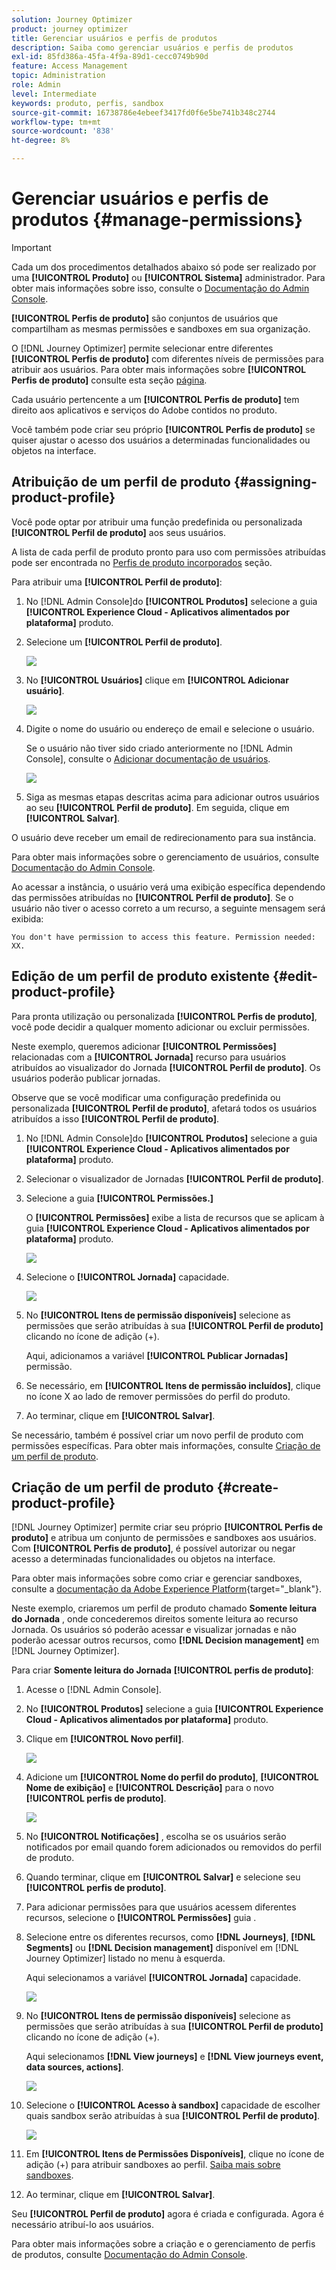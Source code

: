 ```yaml
---
solution: Journey Optimizer
product: journey optimizer
title: Gerenciar usuários e perfis de produtos
description: Saiba como gerenciar usuários e perfis de produtos
exl-id: 85fd386a-45fa-4f9a-89d1-cecc0749b90d
feature: Access Management
topic: Administration
role: Admin
level: Intermediate
keywords: produto, perfis, sandbox
source-git-commit: 16738786e4ebeef3417fd0f6e5be741b348c2744
workflow-type: tm+mt
source-wordcount: '838'
ht-degree: 8%

---
```


# Gerenciar usuários e perfis de produtos {#manage-permissions}

>[!IMPORTANT]
>
> Cada um dos procedimentos detalhados abaixo só pode ser realizado por uma **[!UICONTROL Produto]** ou **[!UICONTROL Sistema]** administrador. Para obter mais informações sobre isso, consulte o [Documentação do Admin Console](https://helpx.adobe.com/enterprise/admin-guide.html/enterprise/using/admin-roles.ug.html).

**[!UICONTROL Perfis de produto]** são conjuntos de usuários que compartilham as mesmas permissões e sandboxes em sua organização.

O [!DNL Journey Optimizer] permite selecionar entre diferentes **[!UICONTROL Perfis de produto]** com diferentes níveis de permissões para atribuir aos usuários. Para obter mais informações sobre **[!UICONTROL Perfis de produto]** consulte esta seção [página](ootb-product-profiles.md).

Cada usuário pertencente a um **[!UICONTROL Perfis de produto]** tem direito aos aplicativos e serviços do Adobe contidos no produto.

Você também pode criar seu próprio **[!UICONTROL Perfis de produto]** se quiser ajustar o acesso dos usuários a determinadas funcionalidades ou objetos na interface.

## Atribuição de um perfil de produto {#assigning-product-profile}

Você pode optar por atribuir uma função predefinida ou personalizada **[!UICONTROL Perfil de produto]** aos seus usuários.

A lista de cada perfil de produto pronto para uso com permissões atribuídas pode ser encontrada no [Perfis de produto incorporados](ootb-product-profiles.md) seção.

Para atribuir uma **[!UICONTROL Perfil de produto]**:

1. No [!DNL Admin Console]do **[!UICONTROL Produtos]** selecione a guia **[!UICONTROL Experience Cloud - Aplicativos alimentados por plataforma]** produto.

1. Selecione um **[!UICONTROL Perfil de produto]**.

   ![](assets/do-not-localize/access_control_2.png)

1. No **[!UICONTROL Usuários]** clique em **[!UICONTROL Adicionar usuário]**.

   ![](assets/do-not-localize/access_control_3.png)

1. Digite o nome do usuário ou endereço de email e selecione o usuário.

   Se o usuário não tiver sido criado anteriormente no [!DNL Admin Console], consulte o [Adicionar documentação de usuários](https://helpx.adobe.com/enterprise/admin-guide.html/enterprise/using/manage-users-individually.ug.html#add-users).

   ![](assets/do-not-localize/access_control_4.png)

1. Siga as mesmas etapas descritas acima para adicionar outros usuários ao seu **[!UICONTROL Perfil de produto]**. Em seguida, clique em **[!UICONTROL Salvar]**.

O usuário deve receber um email de redirecionamento para sua instância.

Para obter mais informações sobre o gerenciamento de usuários, consulte [Documentação do Admin Console](https://helpx.adobe.com/enterprise/admin-guide.html/enterprise/using/manage-users-individually.ug.html).

Ao acessar a instância, o usuário verá uma exibição específica dependendo das permissões atribuídas no **[!UICONTROL Perfil de produto]**. Se o usuário não tiver o acesso correto a um recurso, a seguinte mensagem será exibida:

`You don't have permission to access this feature. Permission needed: XX.`

## Edição de um perfil de produto existente {#edit-product-profile}

Para pronta utilização ou personalizada **[!UICONTROL Perfis de produto]**, você pode decidir a qualquer momento adicionar ou excluir permissões.

Neste exemplo, queremos adicionar **[!UICONTROL Permissões]** relacionadas com a **[!UICONTROL Jornada]** recurso para usuários atribuídos ao visualizador do Jornada **[!UICONTROL Perfil de produto]**. Os usuários poderão publicar jornadas.

Observe que se você modificar uma configuração predefinida ou personalizada **[!UICONTROL Perfil de produto]**, afetará todos os usuários atribuídos a isso **[!UICONTROL Perfil de produto]**.

1. No [!DNL Admin Console]do **[!UICONTROL Produtos]** selecione a guia **[!UICONTROL Experience Cloud - Aplicativos alimentados por plataforma]** produto.

1. Selecionar o visualizador de Jornadas **[!UICONTROL Perfil de produto]**.

1. Selecione a guia **[!UICONTROL Permissões.]**

   O **[!UICONTROL Permissões]** exibe a lista de recursos que se aplicam à guia **[!UICONTROL Experience Cloud - Aplicativos alimentados por plataforma]** produto.

   ![](assets/do-not-localize/access_control_5.png)

1. Selecione o **[!UICONTROL Jornada]** capacidade.

   ![](assets/do-not-localize/access_control_6.png)

1. No **[!UICONTROL Itens de permissão disponíveis]** selecione as permissões que serão atribuídas à sua **[!UICONTROL Perfil de produto]** clicando no ícone de adição (+).

   Aqui, adicionamos a variável **[!UICONTROL Publicar Jornadas]** permissão.

1. Se necessário, em **[!UICONTROL Itens de permissão incluídos]**, clique no ícone X ao lado de remover permissões do perfil do produto.

1. Ao terminar, clique em **[!UICONTROL Salvar]**.

Se necessário, também é possível criar um novo perfil de produto com permissões específicas. Para obter mais informações, consulte [Criação de um perfil de produto](#create-product-profile).

## Criação de um perfil de produto {#create-product-profile}

[!DNL Journey Optimizer] permite criar seu próprio **[!UICONTROL Perfis de produto]** e atribua um conjunto de permissões e sandboxes aos usuários. Com **[!UICONTROL Perfis de produto]**, é possível autorizar ou negar acesso a determinadas funcionalidades ou objetos na interface.

Para obter mais informações sobre como criar e gerenciar sandboxes, consulte a [documentação da Adobe Experience Platform](https://experienceleague.adobe.com/docs/experience-platform/sandbox/ui/user-guide.html?lang=pt-BR){target="_blank"}.

Neste exemplo, criaremos um perfil de produto chamado **Somente leitura do Jornada** , onde concederemos direitos somente leitura ao recurso Jornada. Os usuários só poderão acessar e visualizar jornadas e não poderão acessar outros recursos, como **[!DNL  Decision management]** em [!DNL Journey Optimizer].

Para criar **Somente leitura do Jornada** **[!UICONTROL perfis de produto]**:

1. Acesse o [!DNL Admin Console].

1. No **[!UICONTROL Produtos]** selecione a guia **[!UICONTROL Experience Cloud - Aplicativos alimentados por plataforma]** produto.

1. Clique em **[!UICONTROL Novo perfil]**.

   ![](assets/do-not-localize/access_control_9.png)

1. Adicione um **[!UICONTROL Nome do perfil do produto]**, **[!UICONTROL Nome de exibição]** e **[!UICONTROL Descrição]** para o novo **[!UICONTROL perfis de produto]**.

   ![](assets/do-not-localize/access_control_10.png)

1. No **[!UICONTROL Notificações]** , escolha se os usuários serão notificados por email quando forem adicionados ou removidos do perfil de produto.

1. Quando terminar, clique em **[!UICONTROL Salvar]** e selecione seu **[!UICONTROL perfis de produto]**.

1. Para adicionar permissões para que usuários acessem diferentes recursos, selecione o **[!UICONTROL Permissões]** guia .

1. Selecione entre os diferentes recursos, como **[!DNL Journeys]**, **[!DNL Segments]** ou **[!DNL Decision management]** disponível em [!DNL Journey Optimizer] listado no menu à esquerda.

   Aqui selecionamos a variável **[!UICONTROL Jornada]** capacidade.

   ![](assets/do-not-localize/access_control_11.png)

1. No **[!UICONTROL Itens de permissão disponíveis]** selecione as permissões que serão atribuídas à sua **[!UICONTROL Perfil de produto]** clicando no ícone de adição (+).

   Aqui selecionamos **[!DNL View journeys]** e **[!DNL View journeys event, data sources, actions]**.

   ![](assets/do-not-localize/access_control_12.png)

1. Selecione o **[!UICONTROL Acesso à sandbox]** capacidade de escolher quais sandbox serão atribuídas à sua **[!UICONTROL Perfil de produto]**.

   ![](assets/do-not-localize/access_control_13.png)

1. Em **[!UICONTROL Itens de Permissões Disponíveis]**, clique no ícone de adição (+) para atribuir sandboxes ao perfil. [Saiba mais sobre sandboxes](sandboxes.md).

1. Ao terminar, clique em **[!UICONTROL Salvar]**.

Seu **[!UICONTROL Perfil de produto]** agora é criada e configurada. Agora é necessário atribuí-lo aos usuários.

Para obter mais informações sobre a criação e o gerenciamento de perfis de produtos, consulte [Documentação do Admin Console](https://helpx.adobe.com/enterprise/admin-guide.html/enterprise/using/manage-product-profiles.ug.html).
